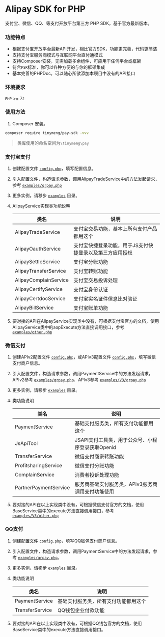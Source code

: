 # Alipay SDK for PHP
支付宝、微信、QQ、等支付开放平台第三方 PHP SDK，基于官方最新版本。

### 功能特点

- 根据支付宝开放平台最新API开发，相比官方SDK，功能更完善，代码更简洁
- 支持支付宝服务商模式与互联网平台直付通模式
- 支持Composer安装，无需加载多余组件，可应用于任何平台或框架
- 符合`PSR`标准，你可以各种方便的与你的框架集成
- 基本完善的PHPDoc，可以随心所欲添加本项目中没有的API接口

### 环境要求

`PHP` >= 7.1

### 使用方法

1. Composer 安装。

```bash
composer require tinymeng/pay-sdk -vvv
```

> 类库使用的命名空间为`\tinymeng\pay`


### 支付宝支付

1. 创建配置文件 [`config.php`](./examples/config.php)，填写配置信息。

2. 引入配置文件，构造请求参数，调用AlipayTradeService中的方法发起请求，参考 [`examples/qrpay.php`](./examples/qrpay.php)

3. 更多实例，请移步 [`examples`](examples/) 目录。

4. AlipayService实现类功能说明

   | 类名                  | 说明                                                     |
   | --------------------- | -------------------------------------------------------- |
   | AlipayTradeService    | 支付宝交易功能，基本上所有支付产品都用这个               |
   | AlipayOauthService    | 支付宝快捷登录功能，用于JS支付快捷登录以及第三方应用授权 |
   | AlipaySettleService   | 支付宝分账功能                                           |
   | AlipayTransferService | 支付宝转账功能                                           |
   | AlipayComplainService | 支付宝交易投诉处理                                       |
   | AlipayCertifyService  | 支付宝身份认证                                           |
   | AlipayCertdocService  | 支付宝实名证件信息比对验证                               |
   | AlipayBillService     | 支付宝账单功能                                           |

5. 要对接的API在AlipayService实现类中没有，可根据支付宝官方的文档，使用AlipayService类中的aopExecute方法直接调用接口，参考 [`examples/other.php`](./examples/other.php)


### 微信支付


1. 创建APIv2配置文件 [`config.php`](./examples/config.php)，或APIv3配置文件 [`config.php`](./examples/V3/config.php)，填写微信支付商户信息。

2. 引入配置文件，构造请求参数，调用PaymentService中的方法发起请求，APIv2参考 [`examples/qrpay.php`](./examples/qrpay.php)，APIv3参考 [`examples/V3/qrpay.php`](./examples/V3/qrpay.php)

3. 更多实例，请移步 [`examples`](examples/) 目录。

4. 类功能说明

   | 类名                  | 说明                                              |
      | --------------------- | ------------------------------------------------- |
   | PaymentService        | 基础支付服务类，所有支付功能都用这个              |
   | JsApiTool             | JSAPI支付工具类，用于公众号、小程序登录获取Openid |
   | TransferService       | 微信支付商家转账功能                              |
   | ProfitsharingService  | 微信支付分账功能                                  |
   | ComplainService       | 消费者投诉处理功能                                |
   | PartnerPaymentService | 服务商基础支付服务类，APIv3服务商调用支付功能使用 |

5. 要对接的API在以上实现类中没有，可根据微信支付官方的文档，使用BaseService类中的execute方法直接调用接口，参考 [`examples/V3/other.php`](./examples/V3/other.php)


### QQ支付


1. 创建配置文件 [`config.php`](./examples/config.php)，填写QQ钱包支付商户信息。

2. 引入配置文件，构造请求参数，调用PaymentService中的方法发起请求，参考 [`examples/qrpay.php`](./examples/qrpay.php)。

3. 更多实例，请移步 [`examples`](examples/) 目录。

4. 类功能说明

   | 类名            | 说明                                 |
      | --------------- | ------------------------------------ |
   | PaymentService  | 基础支付服务类，所有支付功能都用这个 |
   | TransferService | QQ钱包企业付款功能                   |

5. 要对接的API在以上实现类中没有，可根据QQ钱包官方的文档，使用BaseService类中的execute方法直接调用接口。

